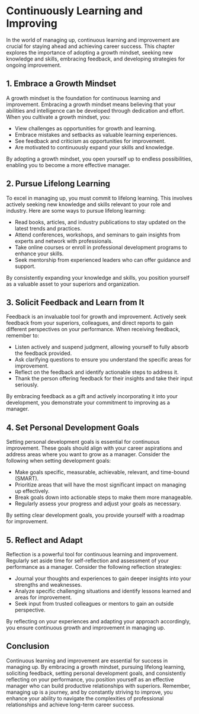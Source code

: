 Continuously Learning and Improving
==============================================

In the world of managing up, continuous learning and improvement are crucial for staying ahead and achieving career success. This chapter explores the importance of adopting a growth mindset, seeking new knowledge and skills, embracing feedback, and developing strategies for ongoing improvement.

**1. Embrace a Growth Mindset**
-------------------------------

A growth mindset is the foundation for continuous learning and improvement. Embracing a growth mindset means believing that your abilities and intelligence can be developed through dedication and effort. When you cultivate a growth mindset, you:

* View challenges as opportunities for growth and learning.
* Embrace mistakes and setbacks as valuable learning experiences.
* See feedback and criticism as opportunities for improvement.
* Are motivated to continuously expand your skills and knowledge.

By adopting a growth mindset, you open yourself up to endless possibilities, enabling you to become a more effective manager.

**2. Pursue Lifelong Learning**
-------------------------------

To excel in managing up, you must commit to lifelong learning. This involves actively seeking new knowledge and skills relevant to your role and industry. Here are some ways to pursue lifelong learning:

* Read books, articles, and industry publications to stay updated on the latest trends and practices.
* Attend conferences, workshops, and seminars to gain insights from experts and network with professionals.
* Take online courses or enroll in professional development programs to enhance your skills.
* Seek mentorship from experienced leaders who can offer guidance and support.

By consistently expanding your knowledge and skills, you position yourself as a valuable asset to your superiors and organization.

**3. Solicit Feedback and Learn from It**
-----------------------------------------

Feedback is an invaluable tool for growth and improvement. Actively seek feedback from your superiors, colleagues, and direct reports to gain different perspectives on your performance. When receiving feedback, remember to:

* Listen actively and suspend judgment, allowing yourself to fully absorb the feedback provided.
* Ask clarifying questions to ensure you understand the specific areas for improvement.
* Reflect on the feedback and identify actionable steps to address it.
* Thank the person offering feedback for their insights and take their input seriously.

By embracing feedback as a gift and actively incorporating it into your development, you demonstrate your commitment to improving as a manager.

**4. Set Personal Development Goals**
-------------------------------------

Setting personal development goals is essential for continuous improvement. These goals should align with your career aspirations and address areas where you want to grow as a manager. Consider the following when setting development goals:

* Make goals specific, measurable, achievable, relevant, and time-bound (SMART).
* Prioritize areas that will have the most significant impact on managing up effectively.
* Break goals down into actionable steps to make them more manageable.
* Regularly assess your progress and adjust your goals as necessary.

By setting clear development goals, you provide yourself with a roadmap for improvement.

**5. Reflect and Adapt**
------------------------

Reflection is a powerful tool for continuous learning and improvement. Regularly set aside time for self-reflection and assessment of your performance as a manager. Consider the following reflection strategies:

* Journal your thoughts and experiences to gain deeper insights into your strengths and weaknesses.
* Analyze specific challenging situations and identify lessons learned and areas for improvement.
* Seek input from trusted colleagues or mentors to gain an outside perspective.

By reflecting on your experiences and adapting your approach accordingly, you ensure continuous growth and improvement in managing up.

**Conclusion**
--------------

Continuous learning and improvement are essential for success in managing up. By embracing a growth mindset, pursuing lifelong learning, soliciting feedback, setting personal development goals, and consistently reflecting on your performance, you position yourself as an effective manager who can build productive relationships with superiors. Remember, managing up is a journey, and by constantly striving to improve, you enhance your ability to navigate the complexities of professional relationships and achieve long-term career success.

